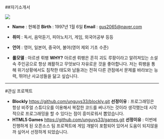 ##자기소개서






![](http://postfiles14.naver.net/20160331_45/gus2065_1459411469051PjHrp_JPEG/11694764_864353056991987_2883419235916330658_n.jpg?type=w2)
 
 
* __Name__ : 현혜경
  __Birth__ : 1997년 1월 6일
  __Email__ : gus2065@naver.com

* __취미__ : 독서, 음악듣기, 피아노치기, 게임, 외국어공부 등등

* __언어__ : 영어, 일본어, 중국어, 불어(영어 제외 기초 수준)

* __롤모델__ : 아르센 뤼팽
  __WHY?__ 
  아르센 뤼팽은 흔히 괴도 루팡이라고 알려져있는 소설 속 주인공으로 항상 쾌활하고 무엇보다 자유로운 것을 좋아합니다. 저는 뤼팽을 통해 위기상황에서도 침착한 태도와 남들과는 전혀 다른 관점에서 문제를 바라보는 능력, 뛰어난 사교성들을 닮고 싶습니다.

___

#관심 프로젝트
* __Blockly__
  https://github.com/unguys33/blockly.git
  __선정이유__ : 프로그래밍은 항상 비주얼 스튜디오를 이용해서 복잡한 코드를 써나가는 것이라 생각했는데 시각적으로 프로그래밍을 할 수 있다는 점이 흥미로워서 뽑았습니다. 
* __HTML5 Games__
  https://github.com/unguys33/games.git
  __선정이유__ : 이번에 진행하게 된 오픈소스 팀 프로젝트에 게임 개발이 포함되어 있어서 도움이 되지않을까 싶어서 선정하게 되었습니다. 